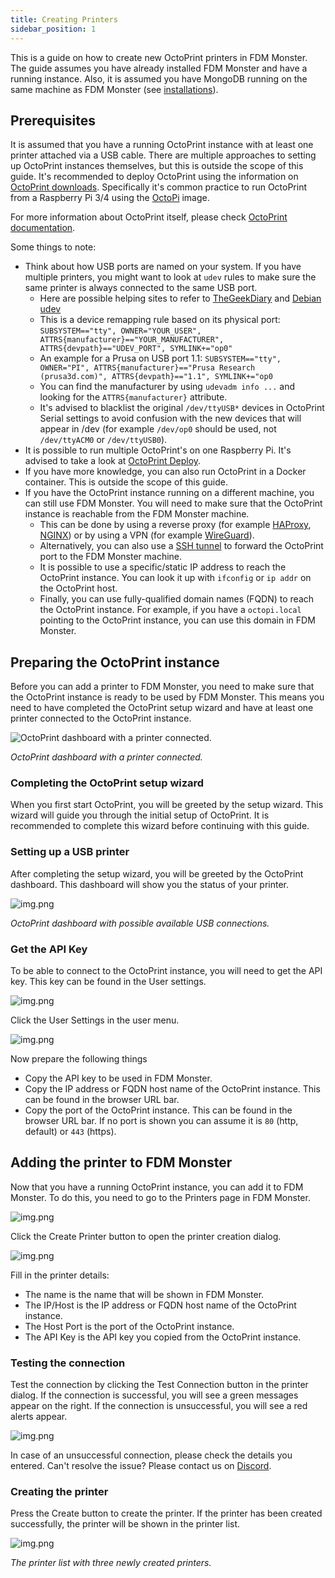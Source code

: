 ```yaml
---
title: Creating Printers
sidebar_position: 1
---
```


This is a guide on how to create new OctoPrint printers in FDM Monster. The guide assumes you have already installed FDM Monster and have a running instance.
Also, it is assumed you have MongoDB running on the same machine as FDM Monster (see [installations](../0_installing/index.md)).

## Prerequisites

It is assumed that you have a running OctoPrint instance with at least one printer attached via a USB cable.
There are multiple approaches to setting up OctoPrint instances themselves, but this is outside the scope of this guide.
It's recommended to deploy OctoPrint using the information on [OctoPrint downloads](https://octoprint.org/download/).
Specifically it's common practice to run OctoPrint from a Raspberry Pi 3/4 using the [OctoPi](https://octoprint.org/download/#octopi) image.

For more information about OctoPrint itself, please check [OctoPrint documentation](https://docs.octoprint.org/en/master/).

Some things to note:

- Think about how USB ports are named on your system. If you have multiple printers, you might want to look at `udev` rules to make sure the same printer is always connected to the same USB port.
  - Here are possible helping sites to refer to [TheGeekDiary](https://www.thegeekdiary.com/beginners-guide-to-udev-in-linux/) and [Debian udev](https://wiki.debian.org/udev)
  - This is a device remapping rule based on its physical port: `SUBSYSTEM=="tty", OWNER="YOUR_USER", ATTRS{manufacturer}=="YOUR_MANUFACTURER", ATTRS{devpath}=="UDEV_PORT", SYMLINK+="op0"`
  - An example for a Prusa on USB port 1.1: `SUBSYSTEM=="tty", OWNER="PI", ATTRS{manufacturer}=="Prusa Research (prusa3d.com)", ATTRS{devpath}=="1.1", SYMLINK+="op0`
  - You can find the manufacturer by using `udevadm info ...` and looking for the `ATTRS{manufacturer}` attribute.
  - It's advised to blacklist the original `/dev/ttyUSB*` devices in OctoPrint Serial settings to avoid confusion with the new devices that will appear in /dev (for example `/dev/op0` should be used, not `/dev/ttyACM0` or `/dev/ttyUSB0`).
- It is possible to run multiple OctoPrint's on one Raspberry Pi. It's advised to take a look at [OctoPrint Deploy](https://octoprint.org/download/#octoprint_install--octoprint_deploy-linux).
- If you have more knowledge, you can also run OctoPrint in a Docker container. This is outside the scope of this guide.
- If you have the OctoPrint instance running on a different machine, you can still use FDM Monster. You will need to make sure that the OctoPrint instance is reachable from the FDM Monster machine.
  - This can be done by using a reverse proxy (for example [HAProxy](https://www.digitalocean.com/community/tutorials/an-introduction-to-haproxy-and-load-balancing-concepts), [NGINX](https://docs.nginx.com/nginx/admin-guide/web-server/reverse-proxy/)) or by using a VPN (for example [WireGuard](https://www.wireguard.com/)).
  - Alternatively, you can also use a [SSH tunnel](https://www.ssh.com/academy/ssh/tunneling/example) to forward the OctoPrint port to the FDM Monster machine.
  - It is possible to use a specific/static IP address to reach the OctoPrint instance. You can look it up with `ifconfig` or `ip addr` on the OctoPrint host.
  - Finally, you can use fully-qualified domain names (FQDN) to reach the OctoPrint instance. For example, if you have a `octopi.local` pointing to the OctoPrint instance, you can use this domain in FDM Monster.

## Preparing the OctoPrint instance

Before you can add a printer to FDM Monster, you need to make sure that the OctoPrint instance is ready to be used by FDM Monster.
This means you need to have completed the OctoPrint setup wizard and have at least one printer connected to the OctoPrint instance.

![OctoPrint dashboard with a printer connected.](../images/software-octoprint-created.png)

_OctoPrint dashboard with a printer connected._

### Completing the OctoPrint setup wizard

When you first start OctoPrint, you will be greeted by the setup wizard. This wizard will guide you through the initial setup of OctoPrint.
It is recommended to complete this wizard before continuing with this guide.

### Setting up a USB printer

After completing the setup wizard, you will be greeted by the OctoPrint dashboard. This dashboard will show you the status of your printer.

![img.png](../images/software-octoprint-connection.png)

_OctoPrint dashboard with possible available USB connections._

### Get the API Key

To be able to connect to the OctoPrint instance, you will need to get the API key. This key can be found in the User settings.

![img.png](../images/software-octoprint-user-menu.png)

Click the User Settings in the user menu.

![img.png](../images/software-octoprint-user-settings.png)

Now prepare the following things

- Copy the API key to be used in FDM Monster.
- Copy the IP address or FQDN host name of the OctoPrint instance. This can be found in the browser URL bar.
- Copy the port of the OctoPrint instance. This can be found in the browser URL bar. If no port is shown you can assume it is `80` (http, default) or `443` (https).

## Adding the printer to FDM Monster

Now that you have a running OctoPrint instance, you can add it to FDM Monster. To do this, you need to go to the Printers page in FDM Monster.

![img.png](../images/software-create-printer-button.png)

Click the Create Printer button to open the printer creation dialog.

![img.png](../images/software-printer-create-dialog.png)

Fill in the printer details:

- The name is the name that will be shown in FDM Monster.
- The IP/Host is the IP address or FQDN host name of the OctoPrint instance.
- The Host Port is the port of the OctoPrint instance.
- The API Key is the API key you copied from the OctoPrint instance.

### Testing the connection

Test the connection by clicking the Test Connection button in the printer dialog. If the connection is successful, you will see a green messages appear on the right.
If the connection is unsuccessful, you will see a red alerts appear.

![img.png](../images/software-test-connection-green.png)

In case of an unsuccessful connection, please check the details you entered.
Can't resolve the issue? Please contact us on [Discord](https://discord.gg/mwA8uP8CMc).

### Creating the printer

Press the Create button to create the printer. If the printer has been created successfully, the printer will be shown in the printer list.

![img.png](../images/software-resulting-list.png)

_The printer list with three newly created printers._
